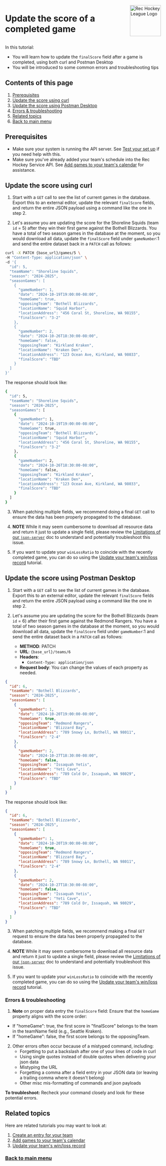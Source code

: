 <div style="display: flex; align-items: center; justify-content: space-between;">
  <h1>Update the score of a completed game</h1>
  <img src="rec-hockey-service-logo_4x4.jpeg" alt="Rec Hockey League Logo" style="width: 100px; height: 100px; margin-left: 20px;">
</div>

In this tutorial:

- You will learn how to update the `finalScore` field after a game is completed, using both
curl and Postman Desktop
- You will be introduced to some common errors and troubleshooting tips

## Contents of this page
1. [Prerequisites](#1)
2. [Update the score using curl](#2)
3. [Update the score using Postman Desktop](#3)
4. [Errors & troubleshooting](#4)
5. [Related topics](#5)
6. [Back to main menu](nav.md)

<a id="1"></a>
## Prerequisites

- Make sure your system is running the API server. See [Test your set up](test-system.md) if you need help with this.
- Make sure you've already added your team's schedule into the Rec Hockey Service API. See [Add games to your team's calendar](tut-add-games.md) for assistance.

<a id="2"></a>
## Update the score using curl

1. Start with a `GET` call to see the list of current games in the database. Export this to an external editor, update the relevant `finalScore` fields, and return the entire JSON payload using a command like the one in step 2.

2. Let's assume you are updating the score for the Shoreline Squids (team `id` = 5) after they win their first game against the Bothell Blizzards. You have a total of two season games in the database at the moment, so you would download all data, update the `finalScore` field under `gameNumber`:1 and send the entire dataset back in a `PATCH` call as follows:

```bash
curl -X PATCH {base_url}/games/5 \
-H "Content-Type: application/json" \
-d '{
  "id": 5,
  "teamName": "Shoreline Squids",
  "season": "2024-2025",
  "seasonGames": [
    {
      "gameNumber": 1,
      "date": "2024-10-19T19:00:00-08:00",
      "homeGame": true,
      "opposingTeam": "Bothell Blizzards",
      "locationName": "Squid Harbor",
      "locationAddress": "456 Coral St, Shoreline, WA 98155",
      "finalScore": "3-2"
    },
    {
      "gameNumber": 2,
      "date": "2024-10-26T18:30:00-08:00",
      "homeGame": false,
      "opposingTeam": "Kirkland Kraken",
      "locationName": "Kraken Den",
      "locationAddress": "123 Ocean Ave, Kirkland, WA 98033",
      "finalScore": "TBD"
    }
  ]
}'
```

The response should look like:

```bash
{
  "id": 5,
  "teamName": "Shoreline Squids",
  "season": "2024-2025",
  "seasonGames": [
    {
      "gameNumber": 1,
      "date": "2024-10-19T19:00:00-08:00",
      "homeGame": true,
      "opposingTeam": "Bothell Blizzards",
      "locationName": "Squid Harbor",
      "locationAddress": "456 Coral St, Shoreline, WA 98155",
      "finalScore": "3-2"
    },
    {
      "gameNumber": 2,
      "date": "2024-10-26T18:30:00-08:00",
      "homeGame": false,
      "opposingTeam": "Kirkland Kraken",
      "locationName": "Kraken Den",
      "locationAddress": "123 Ocean Ave, Kirkland, WA 98033",
      "finalScore": "TBD"
    }
  ]
}
```

3. When patching multiple fields, we recommend doing a final `GET` call to ensure the data has been properly propagated to the database.

4. **NOTE** While it may seem cumbersome to download all resource data and return it just to update a single field, please review the [Limitations of our `json-server`](xtra-limitations.md) doc to understand and potentially troubleshoot this issue.

5. If you want to update your `winLossRatio` to coincide with the recently completed game, you can do so using the [Update your team's win/loss record](tut-update-winloss.md) tutorial.

<a id="3"></a>
## Update the score using Postman Desktop

1. Start with a `GET` call to see the list of current games in the database. Export this to an external editor, update the relevant `finalScore` fields and return the entire JSON payload using a command like the one in step 2.

2. Let's assume you are updating the score for the Bothell Blizzards (team `id` = 6) after their first game against the Redmond Rangers. You have a total of two season games in the database at the moment, so you would download all data, update the `finalScore` field under `gameNumber`:1 and send the entire dataset back in a `PATCH` call as follows:

    * **METHOD**: PATCH
    * **URL**: `{base_url}/teams/6`
    * **Headers**:
        * `Content-Type: application/json`
    * **Request body**:
        You can change the values of each property as needed.

```json
{
  "id": 6,
  "teamName": "Bothell Blizzards",
  "season": "2024-2025",
  "seasonGames": [
    {
      "gameNumber": 1,
      "date": "2024-10-20T19:00:00-08:00",
      "homeGame": true,
      "opposingTeam": "Redmond Rangers",
      "locationName": "Blizzard Bay",
      "locationAddress": "789 Snowy Ln, Bothell, WA 98011",
      "finalScore": "2-4"
    },
    {
      "gameNumber": 2,
      "date": "2024-10-27T18:30:00-08:00",
      "homeGame": false,
      "opposingTeam": "Issaquah Yetis",
      "locationName": "Yeti Cave",
      "locationAddress": "789 Cold Dr, Issaquah, WA 98029",
      "finalScore": "TBD"
    }
  ]
}
```

The response should look like:

```json
{
  "id": 6,
  "teamName": "Bothell Blizzards",
  "season": "2024-2025",
  "seasonGames": [
    {
      "gameNumber": 1,
      "date": "2024-10-20T19:00:00-08:00",
      "homeGame": true,
      "opposingTeam": "Redmond Rangers",
      "locationName": "Blizzard Bay",
      "locationAddress": "789 Snowy Ln, Bothell, WA 98011",
      "finalScore": "2-4"
    },
    {
      "gameNumber": 2,
      "date": "2024-10-27T18:30:00-08:00",
      "homeGame": false,
      "opposingTeam": "Issaquah Yetis",
      "locationName": "Yeti Cave",
      "locationAddress": "789 Cold Dr, Issaquah, WA 98029",
      "finalScore": "TBD"
    }
  ]
}
```

3. When patching multiple fields, we recommend making a final `GET` request to ensure the data has been properly propagated to the database.

4. **NOTE** While it may seem cumbersome to download all resource data and return it just to update a single field, please review the [Limitations of our `json-server`](xtra-limitations.md) doc to understand and potentially troubleshoot this issue.

5. If you want to update your `winLossRatio` to coincide with the recently completed game, you can do so using the [Update your team's win/loss record](tut-update-winloss.md) tutorial.

<a id="4"></a>
### Errors & troubleshooting

1. **Note** on proper data entry the `finalScore` field:
Ensure that the `homeGame` property aligns with the score order:

  - If "homeGame": true, the first score in "finalScore" belongs to the team in the teamName field (e.g., Seattle Kraken).
  - If "homeGame": false, the first score belongs to the opposingTeam.

2. Other errors often occur because of a mistyped command, including:
    - Forgetting to put a backslash after one of your lines of code in curl
    - Using single quotes instead of double quotes when delivering your json data
    - Mistyping the URL
    - Forgetting a comma after a field entry in your JSON data (or leaving a trailing comma where it doesn't belong)
    - Other misc mis-formatting of commands and json payloads

**To troubleshoot:** Recheck your command closely and look for these potential errors.

<a id="5"></a>
## Related topics

Here are related tutorials you may want to look at:

1. [Create an entry for your team](tut-create-team.md)
2. [Add games to your team's calendar](tut-add-games.md)
3. [Update your team's win/loss record](tut-update-winloss.md)

### [Back to main menu](nav.md)

